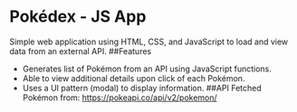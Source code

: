 # Pokédex - JS App
Simple web application using HTML, CSS, and JavaScript to load and view data from an external API.
##Features
* Generates list of Pokémon from an API using JavaScript functions.
* Able to view additional details upon click of each Pokémon.
* Uses a UI pattern (modal) to display information.
##API
Fetched Pokémon from: https://pokeapi.co/api/v2/pokemon/
